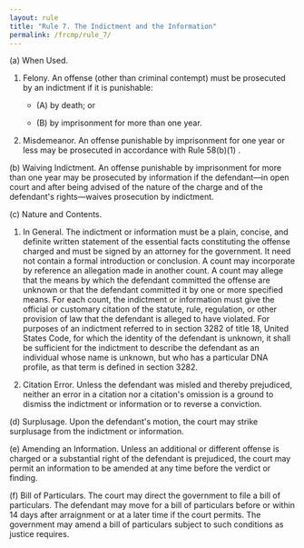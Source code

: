 ```yaml
---
layout: rule
title: "Rule 7. The Indictment and the Information"
permalink: /frcmp/rule_7/
---
```


(a) When Used.


1. Felony. An offense (other than criminal contempt) must be prosecuted by an indictment if it is punishable:


    - (A) by death; or


    - (B) by imprisonment for more than one year.


2. Misdemeanor. An offense punishable by imprisonment for one year or less may be prosecuted in accordance with Rule 58(b)(1) .


(b) Waiving Indictment. An offense punishable by imprisonment for more than one year may be prosecuted by information if the defendant—in open court and after being advised of the nature of the charge and of the defendant's rights—waives prosecution by indictment.


(c) Nature and Contents.


1. In General. The indictment or information must be a plain, concise, and definite written statement of the essential facts constituting the offense charged and must be signed by an attorney for the government. It need not contain a formal introduction or conclusion. A count may incorporate by reference an allegation made in another count. A count may allege that the means by which the defendant committed the offense are unknown or that the defendant committed it by one or more specified means. For each count, the indictment or information must give the official or customary citation of the statute, rule, regulation, or other provision of law that the defendant is alleged to have violated. For purposes of an indictment referred to in section 3282 of title 18, United States Code, for which the identity of the defendant is unknown, it shall be sufficient for the indictment to describe the defendant as an individual whose name is unknown, but who has a particular DNA profile, as that term is defined in section 3282.


2. Citation Error. Unless the defendant was misled and thereby prejudiced, neither an error in a citation nor a citation's omission is a ground to dismiss the indictment or information or to reverse a conviction.


(d) Surplusage. Upon the defendant's motion, the court may strike surplusage from the indictment or information.


(e) Amending an Information. Unless an additional or different offense is charged or a substantial right of the defendant is prejudiced, the court may permit an information to be amended at any time before the verdict or finding.


(f) Bill of Particulars. The court may direct the government to file a bill of particulars. The defendant may move for a bill of particulars before or within 14 days after arraignment or at a later time if the court permits. The government may amend a bill of particulars subject to such conditions as justice requires.
